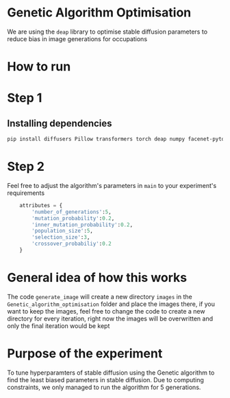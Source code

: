 # Genetic Algorithm Optimisation

We are using the `deap` library to optimise stable diffusion parameters to reduce bias in image generations for occupations

# How to run
# Step 1
## Installing dependencies
```bash
pip install diffusers Pillow transformers torch deap numpy facenet-pytorch opencv-python derm_ita
```

# Step 2
Feel free to adjust the algorithm's parameters in `main` to your experiment's requirements
```python
    attributes = {
        'number_of_generations':5,
        'mutation_probability':0.2,
        'inner_mutation_probability':0.2,
        'population_size':5,
        'selection_size':3,
        'crossover_probabiliy':0.2
    }
```

# General idea of how this works
The code `generate_image` will create a new directory `images` in the `Genetic_algorithm_optimisation` folder and place the images there, if you want to
keep the images, feel free to change the code to create a new directory for every iteration, right now the images will be overwritten and only the final
iteration would be kept

# Purpose of the experiment
To tune hyperparamters of stable diffusion using the Genetic algorithm to find the least biased parameters in stable diffusion. Due to computing constraints, we only managed to run
the algorithm for 5 generations.